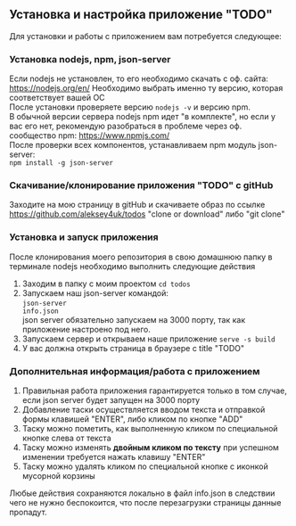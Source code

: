 
## Установка и настройка приложение "TODO"

Для установки и работы с приложением вам потребуется следующее:

### Установка nodejs, npm, json-server

Если nodejs не установлен, то его необходимо скачать с оф. сайта: https://nodejs.org/en/
Необходимо выбрать именно ту версию, которая соответствует вашей ОС<br />
После установки проверяете версию `nodejs -v` и версию npm.<br/>
В обычной версии сервера nodejs npm идет "в комплекте", но если у вас его нет, рекомендую разобраться в проблеме через оф. сообщество npm: https://www.npmjs.com/<br />
После проверки всех компонентов, устанавливаем npm модуль json-server: <br/>`npm install -g json-server`

### Скачивание/клонирование приложения "TODO" с gitHub

Заходите на мою страницу в gitHub и скачиваете образ по ссылке https://github.com/aleksey4uk/todos "clone or download" либо "git clone"

### Установка и запуск приложения

После клонирования моего репозитория в свою домашнюю папку в терминале nodejs необходимо выполнить следующие действия
1) Заходим в папку с моим проектом
`cd todos`
2) Запускаем наш json-server командой:<br/> <code>json-server info.json</code><br/>
json server обязательно запускаем на 3000 порту, так как приложение настроено под него.
2) Запускаем сервер и открываем наше приложение
`serve -s build`
3) У вас должна открыть страница в браузере с title "TODO"

### Дополнительная информация/работа с приложением

1) Правильная работа приложения гарантируется только в том случае, если json server будет запущен на 3000 порту <br/>
2) Добавление таски осуществляется вводом текста и отправкой формы клавишей "ENTER", либо кликом по кнопке "ADD"<br/>
3) Таску можно пометить, как выполненную кликом по специальной кнопке слева от текста <br/>
4) Таску можно изменять <strong>двойным кликом по тексту</strong> при успешном изменении требуется нажать клавишу "ENTER"</br>
5) Таску можно удалять кликом по специальной кнопке с иконкой мусорной корзины </br>

Любые действия сохраняются локально в файл info.json в следствии чего не нужно беспокоится, что после перезагрузки страницы данные пропадут.
